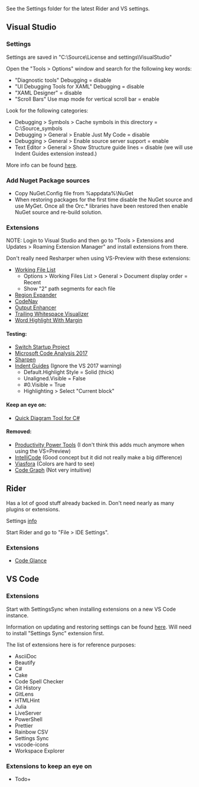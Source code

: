 
See the Settings folder for the latest Rider and VS settings.

## Visual Studio

### Settings

Settings are saved in "C:\Source\License and settings\VisualStudio"

Open the "Tools > Options" window and search for the following key words:

- "Diagnostic tools" Debugging = disable
- "UI Debugging Tools for XAML" Debugging = disable
- "XAML Designer" = disable
- "Scroll Bars" Use map mode for vertical scroll bar = enable

Look for the following categories:

- Debugging > Symbols > Cache symbols in this directory = C:\Source\_symbols
- Debugging > General > Enable Just My Code = disable
- Debugging > General > Enable source server support = enable
- Text Editor > General > Show Structure guide lines = disable (we will use Indent Guides extension instead.)

More info can be found [here](https://docs.microsoft.com/en-us/visualstudio/ide/synchronized-settings-in-visual-studio?view=vs-2019).

### Add Nuget Package sources

- Copy NuGet.Config file from %appdata%\NuGet
- When restoring packages for the first time disable the NuGet source and use MyGet. Once all the Orc.* libraries have been restored then enable NuGet source and re-build solution.

### Extensions

NOTE: Login to Visual Studio and then go to "Tools > Extensions and Updates > Roaming Extension Manager" and install extensions from there.

Don't really need Resharper when using VS-Preview with these extensions:

- [Working File List](https://marketplace.visualstudio.com/items?itemName=Ant-f.WorkingFilesList)
  - Options > Working Files List > General > Document display order = Recent
  - Show "2" path segments for each file
- [Region Expander](https://marketplace.visualstudio.com/items?itemName=DavidPerfors.RegionExpander)
- [CodeNav](https://marketplace.visualstudio.com/items?itemName=SamirBoulema.CodeNav)
- [Output Enhancer](https://marketplace.visualstudio.com/items?itemName=NikolayBalakin.Outputenhancer)
- [Trailing Whitespace Visualizer](https://marketplace.visualstudio.com/items?itemName=MadsKristensen.TrailingWhitespaceVisualizer)
- [Word Highlight With Margin](https://marketplace.visualstudio.com/items?itemName=TrungKienPhan.WordHighlight-18439)

#### Testing:

- [Switch Startup Project](https://marketplace.visualstudio.com/items?itemName=vs-publisher-141975.SwitchStartupProjectforVS2017)
- [Microsoft Code Analysis 2017](https://marketplace.visualstudio.com/items?itemName=VisualStudioPlatformTeam.MicrosoftCodeAnalysis2017)
- [Sharpen](https://marketplace.visualstudio.com/items?itemName=ironcev.sharpen)
- [Indent Guides](https://marketplace.visualstudio.com/items?itemName=SteveDowerMSFT.IndentGuides) (Ignore the VS 2017 warning)
  - Default.Highlight Style = Solid (thick)
  - Unaligned.Visible = False
  - #0.Visible = True
  - Highlighting > Select "Current block"

#### Keep an eye on:

- [Quick Diagram Tool for C#](https://marketplace.visualstudio.com/items?itemName=FerencVizkeleti.QuickDiagramToolforC)

#### Removed:

- [Productivity Power Tools](https://marketplace.visualstudio.com/items?itemName=VisualStudioProductTeam.ProductivityPowerPack2017) (I don't think this adds much anymore when using the VS=Preview)
- [IntelliCode](https://marketplace.visualstudio.com/items?itemName=VisualStudioExptTeam.VSIntelliCode) (Good concept but it did not really make a big difference)
- [Viasfora](https://marketplace.visualstudio.com/items?itemName=TomasRestrepo.Viasfora) (Colors are hard to see)
- [Code Graph](https://marketplace.visualstudio.com/items?itemName=YaobinOuyang.CodeAtlas) (Not very intuitive)

## Rider

Has a lot of good stuff already backed in. Don't need nearly as many plugins or extensions.

Settings [info](https://www.jetbrains.com/help/rider/Sharing_Your_IDE_Settings.html)

Start Rider and go to "File > IDE Settings".

### Extensions

- [Code Glance](https://plugins.jetbrains.com/plugin/7275-codeglance)

## VS Code

### Extensions

Start with SettingsSync when installing extensions on a new VS Code instance.

Information on updating and restoring settings can be found [here](http://shanalikhan.github.io/2015/12/15/Visual-Studio-Code-Sync-Settings.html). Will need to install "Settings Sync" extension first.

The list of extensions here is for reference purposes:

- AsciiDoc
- Beautify
- C#
- Cake
- Code Spell Checker
- Git History
- GitLens
- HTMLHint
- Julia
- LiveServer
- PowerShell
- Prettier
- Rainbow CSV
- Settings Sync
- vscode-icons
- Workspace Explorer

### Extensions to keep an eye on

- Todo+